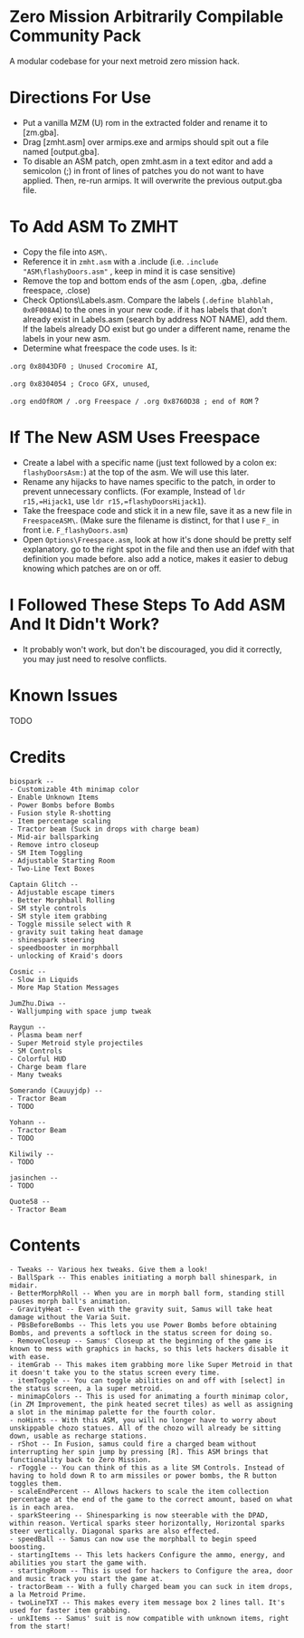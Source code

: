# Zero Mission Arbitrarily Compilable Community Pack
A modular codebase for your next metroid zero mission hack.

# Directions For Use
- Put a vanilla MZM (U) rom in the extracted folder and rename it to [zm.gba].  
- Drag [zmht.asm] over armips.exe and armips should spit out a file named [output.gba].
- To disable an ASM patch, open zmht.asm in a text editor and add a semicolon (;) in front of lines of patches you do not want to have applied. Then, re-run armips. It will overwrite the previous output.gba file.

# To Add ASM To ZMHT
- Copy the file into `ASM\`.
- Reference it in `zmht.asm` with a .include (i.e. `.include "ASM\flashyDoors.asm"` , keep in mind it is case sensitive)
- Remove the top and bottom ends of the asm (.open, .gba, .define freespace, .close)
- Check Options\Labels.asm. Compare the labels (`.define blahblah, 0x0F008A4`) to the ones in your new code. if it has labels that don't already exist in Labels.asm (search by address NOT NAME), add them. If the labels already DO exist but go under a different name, rename the labels in your new asm.
- Determine what freespace the code uses. Is it: 

`.org 0x8043DF0 ; Unused Crocomire AI`, 

`.org 0x8304054 ; Croco GFX, unused`, 

`.org endOfROM / .org Freespace / .org 0x8760D38 ; end of ROM` ?

# If The New ASM Uses Freespace
- Create a label with a specific name (just text followed by a colon ex: `flashyDoorsAsm:`) at the top of the asm. We will use this later.
- Rename any hijacks to have names specific to the patch, in order to prevent unnecessary conflicts. (For example, Instead of `ldr r15,=Hijack1`, use `ldr r15,=flashyDoorsHijack1`).
- Take the freespace code and stick it in a new file, save it as a new file in `FreespaceASM\`. (Make sure the filename is distinct, for that I use `F_` in front i.e. `F_flashyDoors.asm`)
- Open `Options\Freespace.asm`, look at how it's done should be pretty self explanatory. go to the right spot in the file and then use an ifdef with that definition you made before. also add a notice, makes it easier to debug knowing which patches are on or off.

# I Followed These Steps To Add ASM And It Didn't Work?
- It probably won't work, but don't be discouraged, you did it correctly,  you may just need to resolve conflicts.

# Known Issues
TODO

# Credits
    biospark --
	- Customizable 4th minimap color
	- Enable Unknown Items
	- Power Bombs before Bombs
	- Fusion style R-shotting
	- Item percentage scaling
	- Tractor beam (Suck in drops with charge beam)
	- Mid-air ballsparking
	- Remove intro closeup
	- SM Item Toggling
	- Adjustable Starting Room
	- Two-Line Text Boxes
	
    Captain Glitch --
	- Adjustable escape timers
	- Better Morphball Rolling
	- SM style controls
	- SM style item grabbing
	- Toggle missile select with R
	- gravity suit taking heat damage
	- shinespark steering
	- speedbooster in morphball
	- unlocking of Kraid's doors
			
    Cosmic --
	- Slow in Liquids
	- More Map Station Messages
			
    JumZhu.Diwa -- 
	- Walljumping with space jump tweak
	
    Raygun -- 
	- Plasma beam nerf
	- Super Metroid style projectiles
	- SM Controls
	- Colorful HUD
	- Charge beam flare
	- Many tweaks
	
    Somerando (Cauuyjdp) --
	- Tractor Beam
	- TODO

    Yohann --
	- Tractor Beam
	- TODO

    Kiliwily --
	- TODO
	
    jasinchen --
	- TODO

    Quote58 --
	- Tractor Beam

# Contents
	- Tweaks -- Various hex tweaks. Give them a look!
	- BallSpark -- This enables initiating a morph ball shinespark, in midair.
	- BetterMorphRoll -- When you are in morph ball form, standing still pauses morph ball's animation.
	- GravityHeat -- Even with the gravity suit, Samus will take heat damage without the Varia Suit.
	- PBsBeforeBombs -- This lets you use Power Bombs before obtaining Bombs, and prevents a softlock in the status screen for doing so.
	- RemoveCloseup -- Samus' Closeup at the beginning of the game is known to mess with graphics in hacks, so this lets hackers disable it with ease.
	- itemGrab -- This makes item grabbing more like Super Metroid in that it doesn't take you to the status screen every time.
	- itemToggle -- You can toggle abilities on and off with [select] in the status screen, a la super metroid.
	- minimapColors -- This is used for animating a fourth minimap color, (in ZM Improvement, the pink heated secret tiles) as well as assigning a slot in the minimap palette for the fourth color.
	- noHints -- With this ASM, you will no longer have to worry about unskippable chozo statues. All of the chozo will already be sitting down, usable as recharge stations.
	- rShot -- In Fusion, samus could fire a charged beam without interrupting her spin jump by pressing [R]. This ASM brings that functionality back to Zero Mission.
	- rToggle -- You can think of this as a lite SM Controls. Instead of having to hold down R to arm missiles or power bombs, the R button toggles them.
	- scaleEndPercent -- Allows hackers to scale the item collection percentage at the end of the game to the correct amount, based on what is in each area.
	- sparkSteering -- Shinesparking is now steerable with the DPAD, within reason. Vertical sparks steer horizontally, Horizontal sparks steer vertically. Diagonal sparks are also effected.
	- speedBall -- Samus can now use the morphball to begin speed boosting.
	- startingItems -- This lets hackers Configure the ammo, energy, and abilities you start the game with.
	- startingRoom -- This is used for hackers to Configure the area, door and music track you start the game at.
	- tractorBeam -- With a fully charged beam you can suck in item drops, a la Metroid Prime.
	- twoLineTXT -- This makes every item message box 2 lines tall. It's used for faster item grabbing.
	- unkItems -- Samus' suit is now compatible with unknown items, right from the start!
